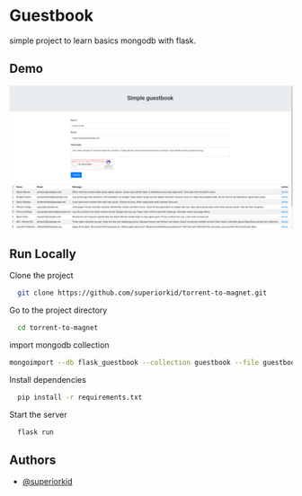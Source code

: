 
# Guestbook
simple project to learn basics mongodb with flask.

## Demo

![](https://github.com/superiorkid/guestbook/blob/main/results/demo.gif) 


## Run Locally

Clone the project

```bash
  git clone https://github.com/superiorkid/torrent-to-magnet.git
```

Go to the project directory

```bash
  cd torrent-to-magnet
```

import mongodb collection
```bash
mongoimport --db flask_guestbook --collection guestbook --file guestbook.json --jsonArray
```


Install dependencies

```bash
  pip install -r requirements.txt
```

Start the server

```bash
  flask run
```


## Authors

- [@superiorkid](https://www.github.com/superiorkid)

